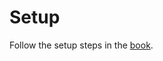 # Setup

Follow the setup steps in the [book](https://bevyengine.org/learn/book/getting-started/setup/).
